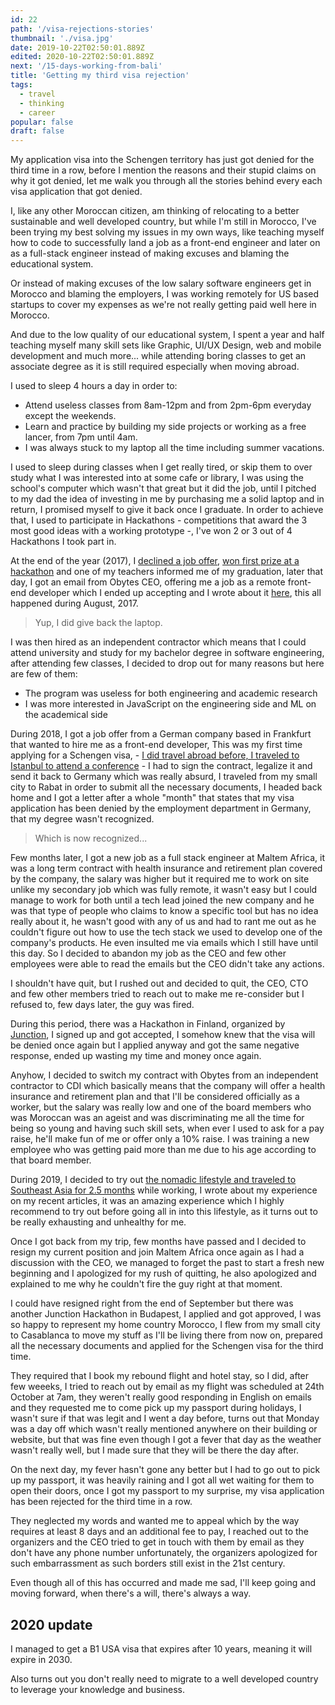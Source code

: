 ```yaml
---
id: 22
path: '/visa-rejections-stories'
thumbnail: './visa.jpg'
date: 2019-10-22T02:50:01.889Z
edited: 2020-10-22T02:50:01.889Z
next: '/15-days-working-from-bali'
title: 'Getting my third visa rejection'
tags:
  - travel
  - thinking
  - career
popular: false
draft: false
---
```


My application visa into the Schengen territory has just got denied for the third time in a row, before I mention the reasons and their stupid claims on why it got denied, let me walk you through all the stories behind every each visa application that got denied.

I, like any other Moroccan citizen, am thinking of relocating to a better sustainable and well developed country, but while I'm still in Morocco, I've been trying my best solving my issues in my own ways, like teaching myself how to code to successfully land a job as a front-end engineer and later on as a full-stack engineer instead of making excuses and blaming the educational system.

Or instead of making excuses of the low salary software engineers get in Morocco and blaming the employers, I was working remotely for US based startups to cover my expenses as we're not really getting paid well here in Morocco.

And due to the low quality of our educational system, I spent a year and half teaching myself many skill sets like Graphic, UI/UX Design, web and mobile development and much more... while attending boring classes to get an associate degree as it is still required especially when moving abroad.

I used to sleep 4 hours a day in order to:

- Attend useless classes from 8am-12pm and from 2pm-6pm everyday except the weekends.
- Learn and practice by building my side projects or working as a free lancer, from 7pm until 4am.
- I was always stuck to my laptop all the time including summer vacations.

I used to sleep during classes when I get really tired, or skip them to over study what I was interested into at some cafe or library, I was using the school's computer which wasn't that great but it did the job, until I pitched to my dad the idea of investing in me by purchasing me a solid laptop and in return, I promised myself to give it back once I graduate. In order to achieve that, I used to participate in Hackathons - competitions that award the 3 most good ideas with a working prototype -, I've won 2 or 3 out of 4 Hackathons I took part in.

At the end of the year (2017), I [declined a job offer](/getting-my-first-job-offer), [won first prize at a hackathon](/first-time-first-prize) and one of my teachers informed me of my graduation, later that day, I got an email from Obytes CEO, offering me a job as a remote front-end developer which I ended up accepting and I wrote about it [here](/one-year-working-remotely), this all happened during August, 2017.

> Yup, I did give back the laptop.

I was then hired as an independent contractor which means that I could attend university and study for my bachelor degree in software engineering, after attending few classes, I decided to drop out for many reasons but here are few of them:

- The program was useless for both engineering and academic research
- I was more interested in JavaScript on the engineering side and ML on the academical side

During 2018, I got a job offer from a German company based in Frankfurt that wanted to hire me as a front-end developer, This was my first time applying for a Schengen visa, - [I did travel abroad before, I traveled to Istanbul to attend a conference]('/istanbul-trip') - I had to sign the contract, legalize it and send it back to Germany which was really absurd, I traveled from my small city to Rabat in order to submit all the necessary documents, I headed back home and I got a letter after a whole "month" that states that my visa application has been denied by the employment department in Germany, that my degree wasn't recognized.

> Which is now recognized...

Few months later, I got a new job as a full stack engineer at Maltem Africa, it was a long term contract with health insurance and retirement plan covered by the company, the salary was higher but it required me to work on site unlike my secondary job which was fully remote, it wasn't easy but I could manage to work for both until a tech lead joined the new company and he was that type of people who claims to know a specific tool but has no idea really about it, he wasn't good with any of us and had to rant me out as he couldn't figure out how to use the tech stack we used to develop one of the company's products. He even insulted me via emails which I still have until this day. So I decided to abandon my job as the CEO and few other employees were able to read the emails but the CEO didn't take any actions.

I shouldn't have quit, but I rushed out and decided to quit, the CEO, CTO and few other members tried to reach out to make me re-consider but I refused to, few days later, the guy was fired.

During this period, there was a Hackathon in Finland, organized by [Junction](https://www.hackjunction.com/), I signed up and got accepted, I somehow knew that the visa will be denied once again but I applied anyway and got the same negative response, ended up wasting my time and money once again.

Anyhow, I decided to switch my contract with Obytes from an independent contractor to CDI which basically means that the company will offer a health insurance and retirement plan and that I'll be considered officially as a worker, but the salary was really low and one of the board members who was Moroccan was an ageist and was discriminating me all the time for being so young and having such skill sets, when ever I used to ask for a pay raise, he'll make fun of me or offer only a 10% raise. I was training a new employee who was getting paid more than me due to his age according to that board member.

During 2019, I decided to try out [the nomadic lifestyle and traveled to Southeast Asia for 2.5 months](/15-days-working-from-bali) while working, I wrote about my experience on my recent articles, it was an amazing experience which I highly recommend to try out before going all in into this lifestyle, as it turns out to be really exhausting and unhealthy for me.

Once I got back from my trip, few months have passed and I decided to resign my current position and join Maltem Africa once again as I had a discussion with the CEO, we managed to forget the past to start a fresh new beginning and I apologized for my rush of quitting, he also apologized and explained to me why he couldn't fire the guy right at that moment.

I could have resigned right from the end of September but there was another Junction Hackathon in Budapest, I applied and got approved, I was so happy to represent my home country Morocco, I flew from my small city to Casablanca to move my stuff as I'll be living there from now on, prepared all the necessary documents and applied for the Schengen visa for the third time.

They required that I book my rebound flight and hotel stay, so I did, after few weeeks, I tried to reach out by email as my flight was scheduled at 24th October at 7am, they weren't really good responding in English on emails and they requested me to come pick up my passport during holidays, I wasn't sure if that was legit and I went a day before, turns out that Monday was a day off which wasn't really mentioned anywhere on their building or website, but that was fine even though I got a fever that day as the weather wasn't really well, but I made sure that they will be there the day after.

On the next day, my fever hasn't gone any better but I had to go out to pick up my passport, it was heavily raining and I got all wet waiting for them to open their doors, once I got my passport to my surprise, my visa application has been rejected for the third time in a row.

They neglected my words and wanted me to appeal which by the way requires at least 8 days and an additional fee to pay, I reached out to the organizers and the CEO tried to get in touch with them by email as they don't have any phone number unfortunately, the organizers apologized for such embarrassment as such borders still exist in the 21st century.

Even though all of this has occurred and made me sad, I'll keep going and moving forward, when there's a will, there's always a way.

## 2020 update

I managed to get a B1 USA visa that expires after 10 years, meaning it will expire in 2030.

Also turns out you don't really need to migrate to a well developed country to leverage your knowledge and business.
